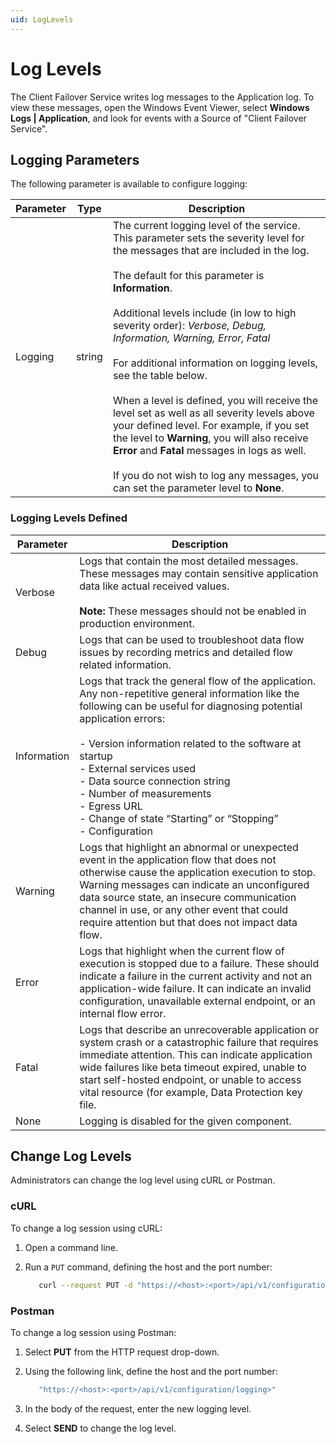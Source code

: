 ```yaml
---
uid: LogLevels
---
```


# Log Levels

The Client Failover Service writes log messages to the Application log. To view these messages, open the Windows Event Viewer, select **Windows Logs | Application**, and look for events with a Source of "Client Failover Service". 

## Logging Parameters

The following parameter is available to configure logging:

| Parameter                 |  Type     | Description                                                  |
| ------------------------- | --------- | ------------------------------------------------------------ |
| Logging                   | string    | The current logging level of the service. This parameter sets the severity level for the messages that are included in the log. <br><br> The default for this parameter is **Information**. <br><br> Additional levels include (in low to high severity order): *Verbose, Debug, Information, Warning, Error, Fatal* <br><br> For additional information on logging levels, see the table below. <br><br> When a level is defined, you will receive the level set as well as all severity levels above your defined level. For example, if you set the level to **Warning**, you will also receive **Error** and **Fatal** messages in logs as well. <br><br> If you do not wish to log any messages, you can set the parameter level to **None**. |

### Logging Levels Defined

| Parameter                 | Description                                                  |
| ------------------------- | ------------------------------------------------------------ |
| Verbose                    | Logs that contain the most detailed messages. These messages may contain sensitive application data like actual received values. <br><br> **Note:** These messages should not be enabled in production environment. |
| Debug                     | Logs that can be used to troubleshoot data flow issues by recording metrics and detailed flow related information. |
| Information               | Logs that track the general flow of the application. Any non-repetitive general information like the following can be useful for diagnosing potential application errors: <br><br> - Version information related to the software at startup <br> - External services used <br> - Data source connection string <br> - Number of measurements <br> - Egress URL <br> - Change of state “Starting” or “Stopping” <br> - Configuration |
| Warning                   | Logs that highlight an abnormal or unexpected event in the application flow that does not otherwise cause the application execution to stop. Warning messages can indicate an unconfigured data source state, an insecure communication channel in use, or any other event that could require attention but that does not impact data flow. |
| Error                     | Logs that highlight when the current flow of execution is stopped due to a failure. These should indicate a failure in the current activity and not an application-wide failure. It can indicate an invalid configuration, unavailable external endpoint, or an internal flow error. |
| Fatal                     | Logs that describe an unrecoverable application or system crash or a catastrophic failure that requires immediate attention. This can indicate application wide failures like beta timeout expired, unable to start self-hosted endpoint, or unable to access vital resource (for example, Data Protection key file. |
| None                      | Logging is disabled for the given component. |

## Change Log Levels

Administrators can change the log level using cURL or Postman.

### cURL

To change a log session using cURL:

1. Open a command line.

2. Run a `PUT` command, defining the host and the port number:

   ```bash
      curl --request PUT -d "https://<host>:<port>/api/v1/configuration/logging"
      ```

### Postman

To change a log session using Postman:

1. Select **PUT** from the HTTP request drop-down.

2. Using the following link, define the host and the port number:

   ```bash
      "https://<host>:<port>/api/v1/configuration/logging>"
      ```

3. In the body of the request, enter the new logging level.

4. Select **SEND** to change the log level. 
